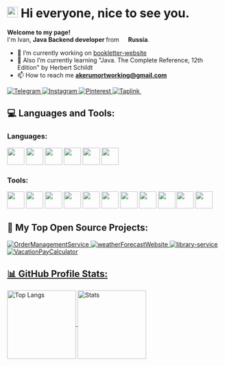 <h1> <img src="https://media.giphy.com/media/hvRJCLFzcasrR4ia7z/giphy.gif" width="25px"> Hi everyone, nice to see you.</h1>

<p> <b> Welcome to my page! </b> </br> I'm Ivan, <b> Java Backend developer </b> from <img src="https://cdn-icons-png.flaticon.com/512/197/197408.png" width="13"/> <b>Russia</b>. </p>

- 🔭 I’m currently working on [bookletter-website](https://github.com/akerumort/bookletter-website)
- 🌱 Also I’m currently learning "Java. The Complete Reference, 12th Edition" by Herbert Schildt
- 📫 How to reach me **akerumortworking@gmail.com**

<div align="left">
  <a href="https://t.me/workingakeru" target="_blank">
    <img src="https://img.shields.io/badge/Telegram-blue?style=flat&logo=telegram&logoColor=white&color=blue" alt="Telegram">
  </a>
  <a href="https://www.instagram.com/akerumort/" target="_blank">
    <img src="https://img.shields.io/badge/Instagram-%23E4405F?style=flat&logo=instagram&logoColor=white&color=%23E4405F" alt="Instagram">
  </a>

 <a href="https://ru.pinterest.com/akerumort" target="_blank">
    <img src="https://img.shields.io/badge/Pinterest-%23E60023.svg?style=flat&logo=pinterest&logoColor=white&color=%23E60023" alt="Pinterest">
  </a>
  
  <a href="https://taplink.cc/akerumort" target="_blank">
    <img src="https://img.shields.io/badge/Taplink-%23000000.svg?style=flat&logo=link&logoColor=white&color=purple" alt="Taplink">
  </a>
  
  <img src="https://komarev.com/ghpvc/?username=akerumort&style=flat&color=blue" alt=""/>
</div>

<h2 align="left"> 💻 Languages and Tools: </h2>

<h3> Languages: </h3>
<p> 
  <a> <img src="https://cdn.jsdelivr.net/gh/devicons/devicon@latest/icons/cplusplus/cplusplus-original.svg" width="40" height="40"/> </a> 
  <a> <img src="https://cdn.jsdelivr.net/gh/devicons/devicon@latest/icons/csharp/csharp-original.svg"width="40" height="40"/>  </a>
  <a> <img src="https://cdn.jsdelivr.net/gh/devicons/devicon@latest/icons/java/java-original.svg"width="40" height="40"/>  </a>
  <a> <img src="https://cdn.jsdelivr.net/gh/devicons/devicon@latest/icons/javascript/javascript-original.svg" width="40" height="40"/> </a>
  <a> <img src="https://cdn.jsdelivr.net/gh/devicons/devicon@latest/icons/html5/html5-original.svg"width="40" height="40"/>  </a>
  <a> <img src="https://cdn.jsdelivr.net/gh/devicons/devicon@latest/icons/css3/css3-original.svg" width="40" height="40"/>  </a>
</p>

<h3> Tools: </h3>
<p> 
  <a> <img src="https://cdn.jsdelivr.net/gh/devicons/devicon@latest/icons/git/git-original.svg"  width="40" height="40"/> </a>
    <a> <img src="https://cdn.jsdelivr.net/gh/devicons/devicon@latest/icons/ubuntu/ubuntu-original.svg" width="40" height="40"/> </a>      
  <a> <img src="https://cdn.jsdelivr.net/gh/devicons/devicon@latest/icons/postman/postman-original.svg"  width="40" height="40"/> </a>
  <a> <img src="https://cdn.jsdelivr.net/gh/devicons/devicon@latest/icons/docker/docker-original-wordmark.svg"  width="40" height="40"/> </a>
  <a> <img src="https://cdn.jsdelivr.net/gh/devicons/devicon@latest/icons/postgresql/postgresql-original-wordmark.svg" width="40" height="40"/> </a>
  <a> <img src="https://cdn.jsdelivr.net/gh/devicons/devicon@latest/icons/mysql/mysql-original-wordmark.svg" width="40" height="40"/> </a>
  <a> <img src="https://cdn.jsdelivr.net/gh/devicons/devicon@latest/icons/sqlite/sqlite-original.svg" width="40" height="40"/> </a>
  <a> <img src="https://cdn.jsdelivr.net/gh/devicons/devicon@latest/icons/liquibase/liquibase-original.svg" width="40" height="40"/> </a>
  <a> <img src="https://github.com/user-attachments/assets/24551f16-864a-4c87-abcd-963ac45fcce9" width="40" height="40"/>  </a>
  <a> <img src="https://cdn.jsdelivr.net/gh/devicons/devicon@latest/icons/swagger/swagger-original.svg" width="40" height="40"/> </a>       
  <a> <img src="https://cdn.jsdelivr.net/gh/devicons/devicon@latest/icons/photoshop/photoshop-plain.svg" width="40" height="40"/> </a>    
</p>

<h2>📘 My Top Open Source Projects: </h2>
<div>
  <a href="https://github.com/akerumort/order-management-service">
        <img src="https://github-readme-stats.vercel.app/api/pin/?username=akerumort&repo=order-management-service&show_description=true&theme=github_dark" alt="OrderManagementService"/>
    <a href="https://github.com/akerumort/weather-forecast-website">
        <img src="https://github-readme-stats.vercel.app/api/pin/?username=akerumort&repo=weather-forecast-website&show_description=true&theme=github_dark" alt="weatherForecastWebsite"/>
   <a href="https://github.com/akerumort/library-service">
        <img src="https://github-readme-stats.vercel.app/api/pin/?username=akerumort&repo=library-service&show_description=true&theme=github_dark" alt="library-service"/>
     <a href="https://github.com/akerumort/vacation-pay-calculator">
        <img src="https://github-readme-stats.vercel.app/api/pin/?username=akerumort&repo=vacation-pay-calculator&show_description=true&theme=github_dark" alt="VacationPayCalculator"/>
</div>

<h2>📊 GitHub Profile Stats: </h2>
<div>
    <img align="center" src="https://github-readme-stats.vercel.app/api/top-langs/?username=akerumort&hide_title=true&hide_border=true&layout=compact&exclude_repo=comp426,Redventures-Movie-Quotes&theme=github_dark" alt="Top Langs" height="160"/> 
    <img align="center" src="https://github-readme-stats.vercel.app/api?username=akerumort&hide_title=true&hide_border=true&show_icons=true&count_private=true&theme=github_dark" alt="Stats" height="160"/>
</div>


